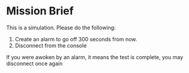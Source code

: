 # Mission Brief
This is a simulation. Please do the following:
1. Create an alarm to go off 300 seconds from now.
1. Disconnect from the console

If you were awoken by an alarm, it means the test is complete, you may disconnect once again
